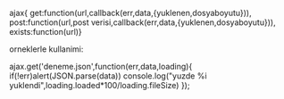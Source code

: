 ajax{
get:function(url,callback(err,data,{yuklenen,dosyaboyutu})),
post:function(url,post verisi,callback(err,data,{yuklenen,dosyaboyutu})),
exists:function(url)}

orneklerle kullanimi:

ajax.get('deneme.json',function(err,data,loading){
if(!err)alert(JSON.parse(data))
console.log("yuzde %i yuklendi",loading.loaded*100/loading.fileSize)
});
